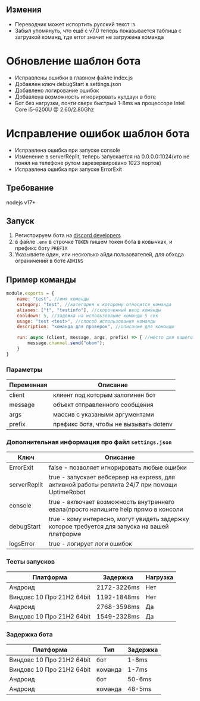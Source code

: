 ## Измения ###
  * Переводчик может испортить русский текст :з
  * Забыл упомянуть, что ещё с v7.0 теперь показывается таблица с загрузкой команд, где error значит не загружена команда
  # Обновление шаблон бота
  + Исправлены ошибки в главном файле index.js
  + Добавлен ключ debugStart в settings.json
  + Добавлено логирование ошибок
  + Добавлена возможность игнорировать кулдаун в боте
  + Бот без нагрузки, почти сверх быстрый 1-8ms на процессоре Intel Core i5-6200U @ 2.60/2.80Ghz
  # Исправление ошибок шаблон бота
  + Исправлена ошибка при запуске console
  + Изменение в serverReplit, теперь запускается на 0.0.0.0:1024(кто не понял на телефоне рутом зарезервировано 1023 портов)
  + Исправлена ошибка при запуске ErrorExit

## Требование
nodejs v17+

## Запуск
  1. Регистрируем бота на [discord developers](https://discord.com/developers/applications)
  2. в файле `.env` в строчке `TOKEN` пишем токен бота в ковычках, и префикс боту `PREFIX`
  3. Указываете один, или несколько айди пользователей, для обхода ограничений в боте `ADMINS`

## Пример команды
```js
module.exports = {
    name: "test", //имя команды
    category: "test", //категория к которому относится команда
    aliases: ["t", "testinfo"], //скороченный ввод команды
    cooldown: 5, //задежка на использование команды 5 сек
    usage: "test <test>", //способ использования команды
    description: "команда для проверок", //описание для команды

    run: async (client, message, args, prefix) => { //место для вашего кода :з
        message.channel.send("obom");
    }
}
```

### Параметры ###
| Переменная | Описание                               |
| ---------- | -------------------------------------- |
| client     | клиент под которым залогинен бот       |
| message    | объект отправленного сообщения         |
| args       | массив с указаными аргументами         |
| prefix     | префикс бота, чтобы не вызывать dotenv |

### Дополнительная информация про файл `settings.json` ###
| Ключ         | Описание                                                                                       |
| ------------ | ---------------------------------------------------------------------------------------------- |
| ErrorExit    | false - позволяет игнорировать любые ошибки                                                    |
| serverReplit | true - запускает вебсервер на express, для активной работы реплита 24/7 при помощи UptimeRobot |
| console      | true - включает возможность внутреннего евала(просто напишите help прямо в консоли             |
| debugStart   | true - кому интересно, могут увидеть задержку которое требуется для запуска на вашей платформе |
| logsError    | true - логирует логи ошибок                                                                    |

### Тесты запусков ###
| Платформа                 | Задержка    | Нагрузка |
| ------------------------- | ----------- | -------- |
| Андроид                   | 2172-3226ms | Нет      |
| Виндовс 10 Про 21H2 64bit | 1192-1848ms | Нет      |
| Андроид                   | 2768-3598ms | Да       |
| Виндовс 10 Про 21H2 64bit | 1549-2328ms | Да       |

### Задержка бота ###
| Платформа                 | Тип     | Задержка |
| ------------------------- | ------- | -------- |
| Виндовс 10 Про 21H2 64bit | бот     | 1-8ms    |
| Виндовс 10 Про 21H2 64bit | команда | 1-7ms    |
| Андроид                   | бот     | 50-6ms   |
| Андроид                   | команда | 48-5ms   |

